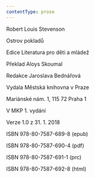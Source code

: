 ```yaml
---
contentType: prose
---
```


Robert Louis Stevenson

Ostrov pokladů

Edice Literatura pro děti a mládež

Překlad Aloys Skoumal

Redakce Jaroslava Bednářová

Vydala Městská knihovna v Praze

Mariánské nám. 1, 115 72 Praha 1

V MKP 1. vydání

Verze 1.0 z 31. 1. 2018

ISBN 978-80-7587-689-8 (epub)

ISBN 978-80-7587-690-4 (pdf)

ISBN 978-80-7587-691-1 (prc)

ISBN 978-80-7587-692-8 (html)
